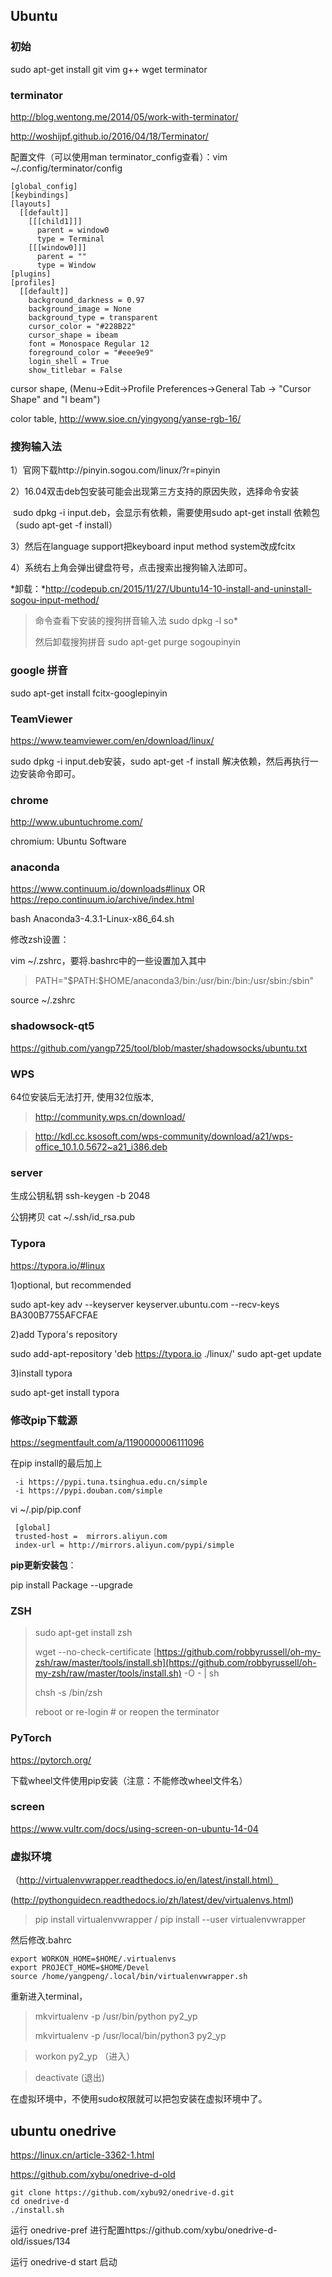 ## Ubuntu

### 初始

sudo apt-get install git vim g++ wget terminator

### terminator

http://blog.wentong.me/2014/05/work-with-terminator/

http://woshijpf.github.io/2016/04/18/Terminator/

配置文件（可以使用man terminator_config查看）：vim ~/.config/terminator/config
```
[global_config]
[keybindings]
[layouts]
  [[default]]
    [[[child1]]]
      parent = window0
      type = Terminal
    [[[window0]]]
      parent = ""
      type = Window
[plugins]
[profiles]
  [[default]]
    background_darkness = 0.97
    background_image = None
    background_type = transparent
    cursor_color = "#228B22"
    cursor_shape = ibeam
    font = Monospace Regular 12
    foreground_color = "#eee9e9"
    login_shell = True
    show_titlebar = False
```
cursor shape, (Menu->Edit->Profile Preferences->General Tab -> "Cursor Shape" and "I beam")

color table, http://www.sioe.cn/yingyong/yanse-rgb-16/

### 搜狗输入法

1）官网下载http://pinyin.sogou.com/linux/?r=pinyin

2）16.04双击deb包安装可能会出现第三方支持的原因失败，选择命令安装

​       sudo dpkg -i input.deb，会显示有依赖，需要使用sudo apt-get install 依赖包（sudo apt-get -f install）

3）然后在language support把keyboard input method system改成fcitx

4）系统右上角会弹出键盘符号，点击搜索出搜狗输入法即可。

*卸载：*http://codepub.cn/2015/11/27/Ubuntu14-10-install-and-uninstall-sogou-input-method/

> 命令查看下安装的搜狗拼音输入法 sudo dpkg -l so*
>
> 然后卸载搜狗拼音 sudo apt-get purge sogoupinyin

### google 拼音

sudo apt-get install fcitx-googlepinyin

### TeamViewer

https://www.teamviewer.com/en/download/linux/

sudo dpkg -i input.deb安装，sudo apt-get -f install 解决依赖，然后再执行一边安装命令即可。

### chrome

http://www.ubuntuchrome.com/

chromium: Ubuntu Software

### anaconda

https://www.continuum.io/downloads#linux OR https://repo.continuum.io/archive/index.html

bash Anaconda3-4.3.1-Linux-x86_64.sh 

修改zsh设置：

vim ~/.zshrc，要将.bashrc中的一些设置加入其中

> PATH="\$PATH:$HOME/anaconda3/bin:/usr/bin:/bin:/usr/sbin:/sbin"

source ~/.zshrc

### shadowsock-qt5

https://github.com/yangp725/tool/blob/master/shadowsocks/ubuntu.txt

### WPS

64位安装后无法打开, 使用32位版本, 

> http://community.wps.cn/download/

> http://kdl.cc.ksosoft.com/wps-community/download/a21/wps-office_10.1.0.5672~a21_i386.deb

### server

生成公钥私钥 ssh-keygen -b  2048

公钥拷贝 cat ~/.ssh/id_rsa.pub 

### Typora

https://typora.io/#linux

1)optional, but recommended

sudo apt-key adv --keyserver keyserver.ubuntu.com --recv-keys BA300B7755AFCFAE

2)add Typora's repository

sudo add-apt-repository 'deb https://typora.io ./linux/'
sudo apt-get update

3)install typora

sudo apt-get install typora

### 修改pip下载源

https://segmentfault.com/a/1190000006111096

在pip install的最后加上 
```
 -i https://pypi.tuna.tsinghua.edu.cn/simple
 -i https://pypi.douban.com/simple
```
vi ~/.pip/pip.conf

```
 [global]
 trusted-host =  mirrors.aliyun.com
 index-url = http://mirrors.aliyun.com/pypi/simple
```

**pip更新安装包**：

pip install Package --upgrade



### ZSH

> sudo apt-get install zsh
>
> wget --no-check-certificate [https://github.com/robbyrussell/oh-my-zsh/raw/master/tools/install.sh](https://github.com/robbyrussell/oh-my-zsh/raw/master/tools/install.sh) -O - | sh
>
> chsh -s /bin/zsh
>
> reboot or re-login # or reopen the terminator

### PyTorch

https://pytorch.org/

下载wheel文件使用pip安装（注意：不能修改wheel文件名）

### screen

https://www.vultr.com/docs/using-screen-on-ubuntu-14-04

### 虚拟环境

（http://virtualenvwrapper.readthedocs.io/en/latest/install.html）

(http://pythonguidecn.readthedocs.io/zh/latest/dev/virtualenvs.html)

> pip install virtualenvwrapper / pip install --user virtualenvwrapper  

然后修改.bahrc
```
export WORKON_HOME=$HOME/.virtualenvs
export PROJECT_HOME=$HOME/Devel
source /home/yangpeng/.local/bin/virtualenvwrapper.sh	
```
重新进入terminal，

> mkvirtualenv -p /usr/bin/python py2_yp
>
> mkvirtualenv -p /usr/local/bin/python3 py2_yp

> workon py2_yp （进入）

> deactivate (退出)

在虚拟环境中，不使用sudo权限就可以把包安装在虚拟环境中了。



## ubuntu onedrive

https://linux.cn/article-3362-1.html

https://github.com/xybu/onedrive-d-old
```
git clone https://github.com/xybu92/onedrive-d.git
cd onedrive-d
./install.sh
```
运行 onedrive-pref 进行配置https://github.com/xybu/onedrive-d-old/issues/134

运行 onedrive-d start 启动

